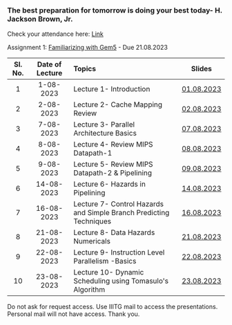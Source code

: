 ### The best preparation for tomorrow is doing your best today- H. Jackson Brown, Jr.


Check your attendance here: [Link](https://docs.google.com/spreadsheets/d/15uA9LeIXxnPE4ydki7zfR0EAugeWi1QlrM6wXJ0b5Pc/edit?usp=drive_link)

Assignment 1: [Familiarizing with Gem5](https://www.gem5.org/getting_started/) - Due 21.08.2023

| Sl. No. | Date of Lecture        | Topics  | Slides   |
|:---:|:--:|:--|:--------------------------:|
| 1   | 1-08-2023   |Lecture 1- Introduction                | [01.08.2023](https://drive.google.com/file/d/1vwbyrr-As_lON7ayakzfF48vq9ES6YJb/view?usp=drive_link)|
| 2   | 2-08-2023   |Lecture 2- Cache Mapping Review        | [02.08.2023](https://drive.google.com/file/d/1EQRluTbfzdyPmb8DQ6PREDV3URFQhXp8/view?usp=drive_link)|
| 3   | 7-08-2023   |Lecture 3- Parallel Architecture Basics        | [07.08.2023](https://drive.google.com/file/d/1m0myXHyzLHabbajf2A1ptclzDWho41QS/view?usp=drive_link)|
| 4   | 8-08-2023   |Lecture 4- Review MIPS Datapath-1        | [08.08.2023](https://drive.google.com/file/d/128DBeEFQDfTGMlNcbYvUWHHbjPD1lP8m/view?usp=drive_link)|
| 5   | 9-08-2023   |Lecture 5- Review MIPS Datapath-2 & Pipelining        | [09.08.2023](https://drive.google.com/file/d/1nfLU0VJCI-uIMpGT8Iq_oibcI1qbfVKY/view?usp=drive_link)|
| 6   | 14-08-2023   |Lecture 6- Hazards in Pipelining        | [14.08.2023](https://drive.google.com/file/d/1T671Ux_u_DDA4bcOCXnfzov_hcdZSO-j/view?usp=drive_link)|
| 7   | 16-08-2023   |Lecture 7- Control Hazards and Simple Branch Predicting Techniques        | [16.08.2023](https://drive.google.com/file/d/1qIA4zEVvweCSdi8c2BnjqloOLbRfEYgL/view?usp=drive_link)|
| 8   | 21-08-2023   |Lecture 8- Data Hazards Numericals        | [21.08.2023](https://drive.google.com/file/d/1zWwY0DQ5UjY8_ru3aydaPG-Tt4PC2qLJ/view?usp=drive_link)|
| 9   | 22-08-2023   |Lecture 9- Instruction Level Parallelism -Basics        | [22.08.2023](https://drive.google.com/file/d/1bJvjhnjCJea_3dzxu-OJqohgCuiZUzpi/view?usp=drive_link)|
| 10  | 23-08-2023   |Lecture 10- Dynamic Scheduling using Tomasulo's Algorithm        | [23.08.2023]()|

Do not ask for request access. Use IIITG mail to access the presentations. Personal mail will not have access. Thank you.
